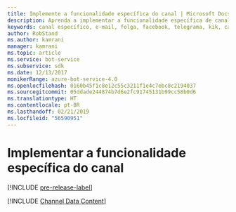 ```yaml
---
title: Implemente a funcionalidade específica do canal | Microsoft Docs
description: Aprenda a implementar a funcionalidade específica de canal usando o SDK do Bot Framework para .NET.
keywords: canal específico, e-mail, folga, facebook, telegrama, kik, canal personalizado
author: RobStand
ms.author: kamrani
manager: kamrani
ms.topic: article
ms.service: bot-service
ms.subservice: sdk
ms.date: 12/13/2017
monikerRange: azure-bot-service-4.0
ms.openlocfilehash: 0160b45f1c8e12c55c3211f1e4c7ebc8c2194037
ms.sourcegitcommit: 05ddade244874b7d6e2fc91745131b99cc58b0d6
ms.translationtype: HT
ms.contentlocale: pt-BR
ms.lasthandoff: 02/21/2019
ms.locfileid: "56590951"
---
```

# <a name="implement-channel-specific-functionality"></a>Implementar a funcionalidade específica do canal

[!INCLUDE [pre-release-label](../includes/pre-release-label.md)]

[!INCLUDE [Channel Data Content](../includes/snippet-channeldata.md)]

